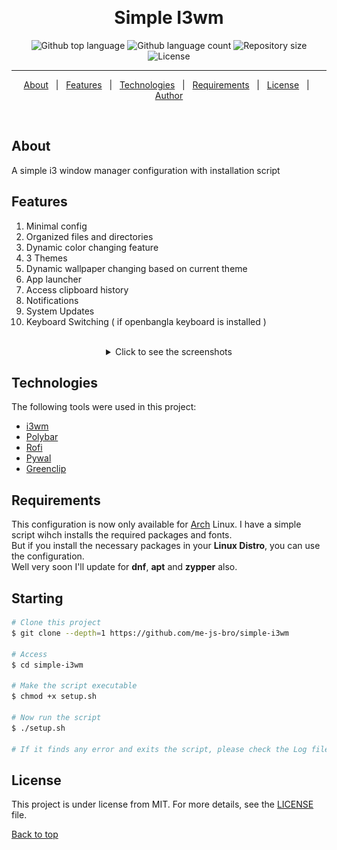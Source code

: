 <div align="center" id="top"> 

  &#xa0;

  <!-- <a href="https://simplei3wm.netlify.app">Demo</a> -->
</div>

<h1 align="center">Simple I3wm</h1>

<p align="center">
  <img alt="Github top language" src="https://img.shields.io/github/languages/top/me-js-bro/simple-i3wm?color=56BEB8">

  <img alt="Github language count" src="https://img.shields.io/github/languages/count/me-js-bro/simple-i3wm?color=56BEB8">

  <img alt="Repository size" src="https://img.shields.io/github/repo-size/me-js-bro/simple-i3wm?color=56BEB8">

  <img alt="License" src="https://img.shields.io/github/license/me-js-bro/simple-i3wm?color=56BEB8">

  <!-- <img alt="Github issues" src="https://img.shields.io/github/issues/me-js-bro/simple-i3wm?color=56BEB8" /> -->

  <!-- <img alt="Github forks" src="https://img.shields.io/github/forks/me-js-bro/simple-i3wm?color=56BEB8" /> -->

  <!-- <img alt="Github stars" src="https://img.shields.io/github/stars/me-js-bro/simple-i3wm?color=56BEB8" /> -->
</p>

<!-- Status -->

<hr>

<p align="center">
  <a href="#about">About</a> &#xa0; | &#xa0; 
  <a href="#features">Features</a> &#xa0; | &#xa0;
  <a href="#technologies">Technologies</a> &#xa0; | &#xa0;
  <a href="#requirements">Requirements</a> &#xa0; | &#xa0;
  <a href="#license">License</a> &#xa0; | &#xa0;
  <a href="https://github.com/me-js-bro" target="_blank">Author</a>
</p>

<br>

## About ##

A simple i3 window manager configuration with installation script

## Features ##

1. Minimal config
2. Organized files and directories
3. Dynamic color changing feature
4. 3 Themes
5. Dynamic wallpaper changing based on current theme
6. App launcher
7. Access clipboard history
8. Notifications
9. System Updates
10. Keyboard Switching ( if openbangla keyboard is installed )

<br>

<details align="center">
  <summary>Click to see the screenshots</summary>
  <div style="display: flex; flex-direction: row; flex-wrap: wrap; justify-content: space-around;">
    <img src="https://github.com/me-js-bro/Screen-Shots/blob/main/i3/1.png?raw=true" alt="Screenshot 1" width="30%">
    <img src="https://github.com/me-js-bro/Screen-Shots/blob/main/i3/2.png?raw=true" alt="Screenshot 2" width="30%">
    <img src="https://github.com/me-js-bro/Screen-Shots/blob/main/i3/3.png?raw=true" alt="Screenshot 3" width="30%">
  </div>

  <div style="display: flex; flex-direction: row; flex-wrap: wrap; justify-content: space-around;">
    <img src="https://github.com/me-js-bro/Screen-Shots/blob/main/i3/4.png?raw=true" alt="Screenshot 1" width="30%">
    <img src="https://github.com/me-js-bro/Screen-Shots/blob/main/i3/5.png?raw=true" alt="Screenshot 2" width="30%">
    <img src="https://github.com/me-js-bro/Screen-Shots/blob/main/i3/6.png?raw=true" alt="Screenshot 3" width="30%">
  </div>
</details>


## Technologies ##

The following tools were used in this project:

- [i3wm](https://i3wm.org/)
- [Polybar](https://polybar.github.io/)
- [Rofi](https://github.com/davatorium/rofi)
- [Pywal](https://github.com/dylanaraps/pywal)
- [Greenclip](https://github.com/erebe/greenclip)

## Requirements ##

This configuration is now only available for [Arch](archlinux.org) Linux. I have a simple script wihch installs the required packages and fonts. <br> But if you install the necessary packages in your <b>Linux Distro</b>, you can use the configuration. <br>
Well very soon I'll update for <b>dnf</b>, <b>apt</b> and <b>zypper</b> also.


## Starting ##

```bash
# Clone this project
$ git clone --depth=1 https://github.com/me-js-bro/simple-i3wm

# Access
$ cd simple-i3wm

# Make the script executable
$ chmod +x setup.sh

# Now run the script
$ ./setup.sh

# If it finds any error and exits the script, please check the Log files in the simple-i3wm/Logs directory.
```

## License ##

This project is under license from MIT. For more details, see the [LICENSE](LICENSE) file.



<a href="#top">Back to top</a>
